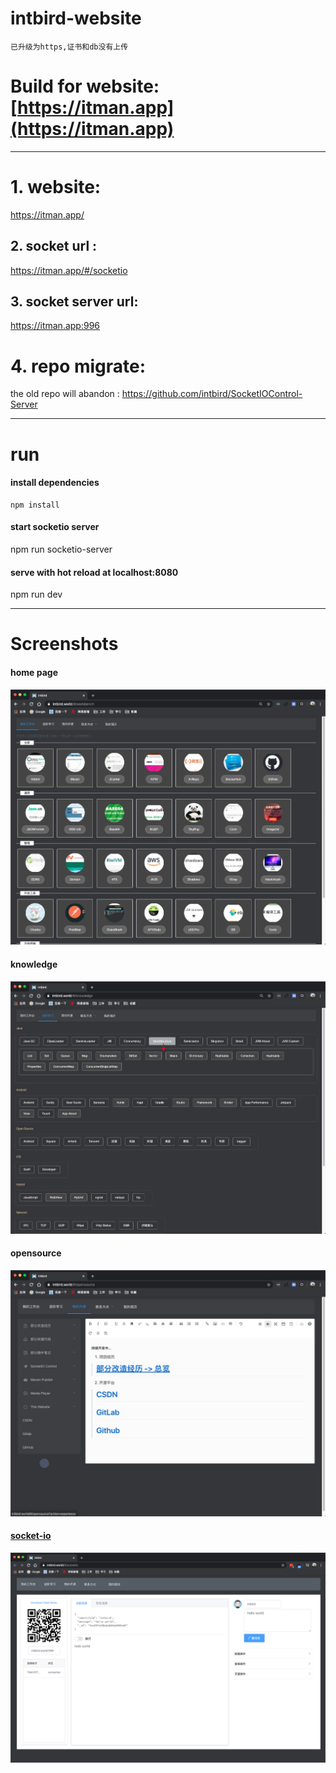# intbird-website

`已升级为https,证书和db没有上传`

# Build for website: [https://itman.app](https://itman.app)
------
# 1. website:
 https://itman.app/

## 2. socket url :
   https://itman.app/#/socketio

## 3. socket server url:
   https://itman.app:996

# 4. repo migrate:
the old repo will abandon :
 https://github.com/intbird/SocketIOControl-Server

------

# run
#### install dependencies
```
npm install
```


#### start socketio server
npm run socketio-server

#### serve with hot reload at localhost:8080
npm run dev

------

# Screenshots
#### home page
![截图](./gituser/home1.png)

#### knowledge
![截图](./gituser/home2.png)

#### opensource
![截图](./gituser/home3.png)

#### [socket-io](https://itman.app/#/socketio)
![截图](./gituser/home4.png)
